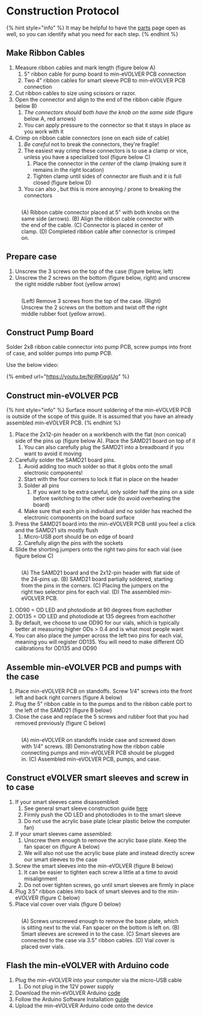 # Construction Protocol

{% hint style="info" %}
It may be helpful to have the [parts](parts.md) page open as well, so you can identify what you need for each step.
{% endhint %}

## Make Ribbon Cables

1. Measure ribbon cables and mark length (figure below A)
   1. 5" ribbon cable for pump board to min-eVOLVER PCB connection
   2. Two 4" ribbon cables for smart sleeve PCB to min-eVOLVER PCB connection
2. Cut ribbon cables to size using scissors or razor.
3. Open the connector and align to the end of the ribbon cable (figure below B)
   1. _The connectors should both have the knob on the same side_ (figure below A, red arrows)
   2. You can apply pressure to the connector so that it stays in place as you work with it
4. Crimp on ribbon cable connectors (one on each side of cable)
   1. _Be careful_ not to break the connectors, they're fragile!
   2. The easiest way crimp these connectors is to use a clamp or vice, unless you have a specialized tool (figure below C)
      1. Place the connector in the _center_ of the clamp (making sure it remains in the right location)
      2. Tighten clamp until sides of connector are flush and it is full closed (figure below D)
   3. You can also , but this is more annoying / prone to breaking the connectors

<figure><img src="../../../.gitbook/assets/image (60).png" alt=""><figcaption><p>(A) Ribbon cable connector placed at 5" with both knobs on the same side (arrows). (B) Align the ribbon cable connector with the end of the cable. (C) Connector is placed in center of clamp. (D) Completed ribbon cable after connector is crimped on.</p></figcaption></figure>

## Prepare case

1. Unscrew the 3 screws on the top of the case (figure below, left)
2. Unscrew the 2 screws on the bottom (figure below, right) and unscrew the right middle rubber foot (yellow arrow)

<figure><img src="../../../.gitbook/assets/image (59).png" alt=""><figcaption><p>(Left) Remove 3 screws from the top of the case. (Right) Unscrew the 2 screws on the bottom and twist off the right middle rubber foot (yellow arrow).</p></figcaption></figure>

## Construct Pump Board

Solder 2x8 ribbon cable connector into pump PCB, screw pumps into front of case, and solder pumps into pump PCB.

Use the below video:

{% embed url="https://youtu.be/NriRKiqgiUg" %}

## Construct min-eVOLVER PCB

{% hint style="info" %}
Surface mount soldering of the min-eVOLVER PCB is outside of the scope of this guide. It is assumed that you have an already assembled min-eVOLVER PCB.
{% endhint %}

1. Place the 2x12-pin header on a workbench with the flat (non conical) side of the pins up (figure below A). Place the SAMD21 board on top of it
   1. You can also carefully plug the SAMD21 into a breadboard if you want to avoid it moving
2. Carefully solder the SAMD21 board pins.
   1. Avoid adding too much solder so that it globs onto the small electronic components!
   2. Start with the four corners to lock it flat in place on the header
   3. Solder all pins
      1. If you want to be extra careful, only solder half the pins on a side before switching to the other side (to avoid overheating the board)
   4. Make sure that each pin is individual and no solder has reached the electronic components on the board surface
3. Press the SAMD21 board into the min-eVOLVER PCB until you feel a click and the SAMD21 sits mostly flush
   1. Micro-USB port should be on edge of board
   2. Carefully align the pins with the sockets
4. Slide the shorting jumpers onto the right two pins for each vial (see figure below C)

<figure><img src="../../../.gitbook/assets/image (10).png" alt=""><figcaption><p>(A) The SAMD21 board and the 2x12-pin header with flat side of the 24-pins up. (B) SAMD21 board partially soldered, starting from the pins in the corners. (C) Placing the jumpers on the right two selector pins for each vial. (D) The assembled min-eVOLVER PCB.</p></figcaption></figure>

1. OD90 = OD LED and photodiode at 90 degrees from eachother
2. OD135 = OD LED and photodiode at 135 degrees from eachother
3. By default, we choose to use OD90 for our vials, which is typically better at measuring higher ODs > 0.4 and is what most people want
4. You can also place the jumper across the left two pins for each vial, meaning you will register OD135. You will need to make different OD calibrations for OD135 and OD90

## Assemble min-eVOLVER PCB and pumps with the case

1. Place min-eVOLVER PCB on standoffs. Screw 1/4" screws into the front left and back right corners (figure A below)
2. Plug the 5" ribbon cable in to the pumps and to the ribbon cable port to the left of the SAMD21 (figure B below)
3. Close the case and replace the 5 screws and rubber foot that you had removed previously (figure C below)

<figure><img src="../../../.gitbook/assets/image (11).png" alt=""><figcaption><p>(A) min-eVOLVER on standoffs inside case and screwed down with 1/4" screws. (B) Demonstrating how the ribbon cable connecting pumps and min-eVOLVER PCB should be plugged in. (C) Assembled min-eVOLVER PCB, pumps, and case.</p></figcaption></figure>

## Construct eVOLVER smart sleeves and screw in to case

1. If your smart sleeves came disassembled:
   1. See general smart sleeve construction guide [here](../../../guides/building-a-smart-sleeve.md)
   2. Firmly push the OD LED and photodiodes in to the smart sleeve
   3. Do not use the acrylic base plate (clear plastic below the computer fan)
2. If your smart sleeves came assembled:
   1. Unscrew them enough to remove the acrylic base plate. Keep the fan spacer on (figure A below)
   2. We will also not use the acrylic base plate and instead directly screw our smart sleeves to the case
3. Screw the smart sleeves into the min-eVOLVER (figure B below)
   1. It can be easier to tighten each screw a little at a time to avoid misalignment&#x20;
   2. Do not over tighten screws, go until smart sleeves are firmly in place
4. Plug 3.5" ribbon cables into back of smart sleeves and to the min-eVOLVER (figure C below)
5. Place vial cover over vials (figure D below)

<figure><img src="../../../.gitbook/assets/image (61).png" alt=""><figcaption><p>(A) Screws unscrewed enough to remove the base plate, which is sitting next to the vial. Fan spacer on the bottom is left on. (B) Smart sleeves are screwed in to the case. (C) Smart sleeves are connected to the case via 3.5" ribbon cables. (D) Vial cover is placed over vials.</p></figcaption></figure>

## Flash the min-eVOLVER with Arduino code&#x20;

1. Plug the min-eVOLVER into your computer via the micro-USB cable
   1. Do not plug in the 12V power supply
2. Download the min-eVOLVER Arduino [code](https://github.com/FYNCH-BIO/evolver-arduino/tree/master/SAMD21/MINEVOLVER)
3. Follow the Arduino Software Installation [guide](../../../guides/arduino-software-installation.md)
4. Upload the min-eVOLVER Arduino code onto the device
